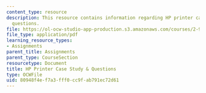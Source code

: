 ```yaml
---
content_type: resource
description: This resource contains information regarding HP printer case study &
  questions.
file: https://ol-ocw-studio-app-production.s3.amazonaws.com/courses/2-96-management-in-engineering-fall-2012/80948f4ef7a3fff0cc9fab791ec72d61_MIT2_96F12_assn03.pdf
file_type: application/pdf
learning_resource_types:
- Assignments
parent_title: Assignments
parent_type: CourseSection
resourcetype: Document
title: HP Printer Case Study & Questions
type: OCWFile
uid: 80948f4e-f7a3-fff0-cc9f-ab791ec72d61
---
```

